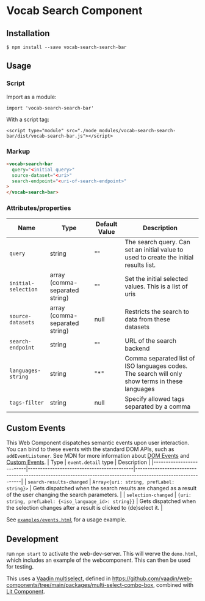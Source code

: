 # Vocab Search Component

## Installation

```
$ npm install --save vocab-search-search-bar
```

## Usage

### Script

Import as a module:

```
import 'vocab-search-search-bar'
```

With a script tag:

```
<script type="module" src="./node_modules/vocab-search-search-bar/dist/vocab-search-bar.js"></script>
```

### Markup

```html
<vocab-search-bar
  query="<initial query>"
  source-dataset="<uri>"
  search-endpoint="<uri-of-search-endpoint>"
>
</vocab-search-bar>
```

### Attributes/properties

| Name               | Type   | Default Value | Description                                                                                     |
| ------------------ | ------ | ------------- | ----------------------------------------------------------------------------------------------- |
| `query`            | string | ""            | The search query. Can set an initial value to used to create the initial results list.          |
| `initial-selection`            | array (comma-separated string) | ""            | Set the initial selected values. This is a list of uris          |
| `source-datasets`  | array (comma-separated string) | null          | Restricts the search to data from these datasets                                                |
| `search-endpoint`  | string | ""            | URL of the search backend                                                                       |
| `languages-string` | string | "\*"          | Comma separated list of ISO languages codes. The search will only show terms in these languages |
| `tags-filter`      | string | null          | Specify allowed tags separated by a comma                                                       |

## Custom Events

This Web Component dispatches semantic events upon user interaction. You can bind to these events with the standard DOM APIs, such as `addEventListener`. See MDN for more information about [DOM Events](https://developer.mozilla.org/en-US/docs/Web/Events) and [Custom Events](https://developer.mozilla.org/en-US/docs/Web/API/CustomEvent/CustomEvent).
| Type | `event.detail` type | Description |
|--------------------------|-------------------------------------------|-------------------------------------------------------------------------------------------------------------|
| `search-results-changed` | `Array<{uri: string, prefLabel: string}>` | Gets dispatched when the search results are changed as a result of the user changing the search parameters. |
| `selection-changed` | `{uri: string, prefLabel: {<iso_language_id>: string}}` | Gets dispatched when the selection changes after a result is clicked to (de)select it. |

See [`examples/events.html`](https://github.com/vlizBE/vocabserver-webcomponent/blob/main/examples/events.html) for a usage example.

## Development
run `npm start` to activate the web-dev-server. This will werve the `demo.html`, which includes an example of the webcomponent. This can then be used for testing.

This uses a [Vaadin multiselect](https://vaadin.com/docs/latest/components/multi-select-combo-box), defined in https://github.com/vaadin/web-components/tree/main/packages/multi-select-combo-box, combined with [Lit Component](https://lit.dev/docs/components/overview/).